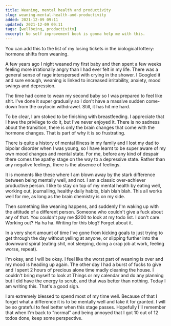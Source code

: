 ```yaml
---
title: Weaning, mental health and productivity
slug: weaning-mental-health-and-productivity
added: 2021-12-09 09:11
updated: 2021-12-09 09:11
tags: [wellbeing, productivity]
excerpt: No self improvement book is gonna help me with this.
---
```


You can add this to the list of my losing tickets in the biological lottery: hormone shifts from weaning.

A few years ago I night weaned my first baby and then spent a few weeks feeling more irrationally angry than I had ever felt in my life. There was a general sense of rage interspersed with crying in the shower. I Googled it and sure enough, weaning is linked to increased irritability, anxiety, mood swings and depression.

The time had come to wean my second baby so I was prepared to feel like shit. I've done it super gradually so I don't have a massive sudden come-down from the oxytocin withdrawel. Still, it has hit me hard.

To be clear, I am stoked to be finishing with breastfeeding. I appreciate that I have the privilege to do it, but I've never enjoyed it. There is no sadness about the transition, there is only the brain changes that come with the hormone changes. That is part of why it is so frustrating.

There is quite a history of mental illness in my family and I lost my dad to bipolar disorder when I was young, so I have learnt to be super aware of my own mood changes and mental state. For me, before any kind of despair there comes the apathy stage on the way to a depressive state. Rather than any negative feelings, there is the absence of feelings.

It is moments like these where I am blown away by the stark difference between being mentally well, and not. I am a classic over-achiever productive person. I like to stay on top of my mental health by eating well, working out, journalling, healthy daily habits, blah blah blah. This all works well for me, as long as the brain chemistry is on my side.

Then something like weaning happens, and suddenly I'm waking up with the attitude of a different person. Someone who couldn't give a fuck about any of that. You couldn't pay me $200 to look at my todo list. I don't care. Working out? Ha ha ha. Writing for this blog? Forget about it.

In a very short amount of time I've gone from kicking goals to just trying to get through the day without yelling at anyone, or slipping further into the downward spiral (eating shit, not sleeping, doing a crap job at work, feeling worse, repeat).

I'm okay, and I will be okay. I feel like the worst part of weaning is over and my mood is heading up again. The other day I had a burst of fucks to give and I spent 2 hours of precious alone time madly cleaning the house. I couldn't bring myself to look at Things or my calendar and do any planning but I did have the energy to scrub, and that was better than nothing. Today I am writing this. That's a good sign.

I am extremely blessed to spend most of my time well. Because of that I forget what a difference it is to be mentally well and take it for granted. I will be so grateful to feel better when this stage passes. Hopefully I'll remember that when I'm back to "normal" and being annoyed that I got 10 out of 12 todos done, keep some perspective.
